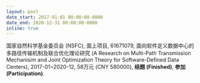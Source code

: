 ```yaml
---
layout: post
date_start: 2017-01-01 00:00:00-0000
date_end: 2020-12-31 00:00:00-0000
inline: true
---
```


国家自然科学基金委员会 (NSFC), 面上项目, 61671079, 面向软件定义数据中心的多路径传输机制及联合优化理论研究 (A Research on Multi-Path Transmission Mechanisim and Joint Optimization Theory for Software-Defined Data Centers), 2017-01~2020-12, 58万元 (CNY 580000), **结题 (Finished)**, **参加 (Participation)**.
